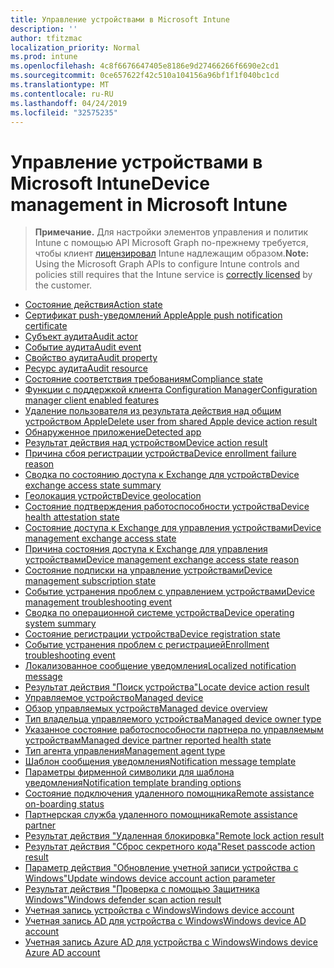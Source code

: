 ```yaml
---
title: Управление устройствами в Microsoft Intune
description: ''
author: tfitzmac
localization_priority: Normal
ms.prod: intune
ms.openlocfilehash: 4c8f6676647405e8186e9d27466266f6690e2cd1
ms.sourcegitcommit: 0ce657622f42c510a104156a96bf1f1f040bc1cd
ms.translationtype: MT
ms.contentlocale: ru-RU
ms.lasthandoff: 04/24/2019
ms.locfileid: "32575235"
---
```

# <a name="device-management-in-microsoft-intune"></a><span data-ttu-id="92b57-102">Управление устройствами в Microsoft Intune</span><span class="sxs-lookup"><span data-stu-id="92b57-102">Device management in Microsoft Intune</span></span>

> <span data-ttu-id="92b57-103">**Примечание.** Для настройки элементов управления и политик Intune с помощью API Microsoft Graph по-прежнему требуется, чтобы клиент [лицензировал](https://www.microsoft.com/en-us/cloud-platform/microsoft-intune-pricing) Intune надлежащим образом.</span><span class="sxs-lookup"><span data-stu-id="92b57-103">**Note:** Using the Microsoft Graph APIs to configure Intune controls and policies still requires that the Intune service is [correctly licensed](https://www.microsoft.com/en-us/cloud-platform/microsoft-intune-pricing) by the customer.</span></span>

- [<span data-ttu-id="92b57-104">Состояние действия</span><span class="sxs-lookup"><span data-stu-id="92b57-104">Action state</span></span>](intune-devices-actionstate.md)
- [<span data-ttu-id="92b57-105">Сертификат push-уведомлений Apple</span><span class="sxs-lookup"><span data-stu-id="92b57-105">Apple push notification certificate</span></span>](intune-devices-applepushnotificationcertificate.md)
- [<span data-ttu-id="92b57-106">Субъект аудита</span><span class="sxs-lookup"><span data-stu-id="92b57-106">Audit actor</span></span>](intune-auditing-auditactor.md)
- [<span data-ttu-id="92b57-107">Событие аудита</span><span class="sxs-lookup"><span data-stu-id="92b57-107">Audit event</span></span>](intune-auditing-auditevent.md)
- [<span data-ttu-id="92b57-108">Свойство аудита</span><span class="sxs-lookup"><span data-stu-id="92b57-108">Audit property</span></span>](intune-auditing-auditproperty.md)
- [<span data-ttu-id="92b57-109">Ресурс аудита</span><span class="sxs-lookup"><span data-stu-id="92b57-109">Audit resource</span></span>](intune-auditing-auditresource.md)
- [<span data-ttu-id="92b57-110">Состояние соответствия требованиям</span><span class="sxs-lookup"><span data-stu-id="92b57-110">Compliance state</span></span>](intune-devices-compliancestate.md)
- [<span data-ttu-id="92b57-111">Функции с поддержкой клиента Configuration Manager</span><span class="sxs-lookup"><span data-stu-id="92b57-111">Configuration manager client enabled features</span></span>](intune-devices-configurationmanagerclientenabledfeatures.md)
- [<span data-ttu-id="92b57-112">Удаление пользователя из результата действия над общим устройством Apple</span><span class="sxs-lookup"><span data-stu-id="92b57-112">Delete user from shared Apple device action result</span></span>](intune-devices-deleteuserfromsharedappledeviceactionresult.md)
- [<span data-ttu-id="92b57-113">Обнаруженное приложение</span><span class="sxs-lookup"><span data-stu-id="92b57-113">Detected app</span></span>](intune-devices-detectedapp.md)
- [<span data-ttu-id="92b57-114">Результат действия над устройством</span><span class="sxs-lookup"><span data-stu-id="92b57-114">Device action result</span></span>](intune-devices-deviceactionresult.md)
- [<span data-ttu-id="92b57-115">Причина сбоя регистрации устройства</span><span class="sxs-lookup"><span data-stu-id="92b57-115">Device enrollment failure reason</span></span>](intune-troubleshooting-deviceenrollmentfailurereason.md)
- [<span data-ttu-id="92b57-116">Сводка по состоянию доступа к Exchange для устройств</span><span class="sxs-lookup"><span data-stu-id="92b57-116">Device exchange access state summary</span></span>](intune-devices-deviceexchangeaccessstatesummary.md)
- [<span data-ttu-id="92b57-117">Геолокация устройств</span><span class="sxs-lookup"><span data-stu-id="92b57-117">Device geolocation</span></span>](intune-devices-devicegeolocation.md)
- [<span data-ttu-id="92b57-118">Состояние подтверждения работоспособности устройства</span><span class="sxs-lookup"><span data-stu-id="92b57-118">Device health attestation state</span></span>](intune-devices-devicehealthattestationstate.md)
- [<span data-ttu-id="92b57-119">Состояние доступа к Exchange для управления устройствами</span><span class="sxs-lookup"><span data-stu-id="92b57-119">Device management exchange access state</span></span>](intune-devices-devicemanagementexchangeaccessstate.md)
- [<span data-ttu-id="92b57-120">Причина состояния доступа к Exchange для управления устройствами</span><span class="sxs-lookup"><span data-stu-id="92b57-120">Device management exchange access state reason</span></span>](intune-devices-devicemanagementexchangeaccessstatereason.md)
- [<span data-ttu-id="92b57-121">Состояние подписки на управление устройствами</span><span class="sxs-lookup"><span data-stu-id="92b57-121">Device management subscription state</span></span>](intune-devices-devicemanagementsubscriptionstate.md)
- [<span data-ttu-id="92b57-122">Событие устранения проблем с управлением устройствами</span><span class="sxs-lookup"><span data-stu-id="92b57-122">Device management troubleshooting event</span></span>](intune-troubleshooting-devicemanagementtroubleshootingevent.md)
- [<span data-ttu-id="92b57-123">Сводка по операционной системе устройства</span><span class="sxs-lookup"><span data-stu-id="92b57-123">Device operating system summary</span></span>](intune-devices-deviceoperatingsystemsummary.md)
- [<span data-ttu-id="92b57-124">Состояние регистрации устройства</span><span class="sxs-lookup"><span data-stu-id="92b57-124">Device registration state</span></span>](intune-devices-deviceregistrationstate.md)
- [<span data-ttu-id="92b57-125">Событие устранения проблем с регистрацией</span><span class="sxs-lookup"><span data-stu-id="92b57-125">Enrollment troubleshooting event</span></span>](intune-troubleshooting-enrollmenttroubleshootingevent.md)
- [<span data-ttu-id="92b57-126">Локализованное сообщение уведомления</span><span class="sxs-lookup"><span data-stu-id="92b57-126">Localized notification message</span></span>](intune-notification-localizednotificationmessage.md)
- [<span data-ttu-id="92b57-127">Результат действия "Поиск устройства"</span><span class="sxs-lookup"><span data-stu-id="92b57-127">Locate device action result</span></span>](intune-devices-locatedeviceactionresult.md)
- [<span data-ttu-id="92b57-128">Управляемое устройство</span><span class="sxs-lookup"><span data-stu-id="92b57-128">Managed device</span></span>](intune-devices-manageddevice.md)
- [<span data-ttu-id="92b57-129">Обзор управляемых устройств</span><span class="sxs-lookup"><span data-stu-id="92b57-129">Managed device overview</span></span>](intune-devices-manageddeviceoverview.md)
- [<span data-ttu-id="92b57-130">Тип владельца управляемого устройства</span><span class="sxs-lookup"><span data-stu-id="92b57-130">Managed device owner type</span></span>](intune-devices-manageddeviceownertype.md)
- [<span data-ttu-id="92b57-131">Указанное состояние работоспособности партнера по управляемым устройствам</span><span class="sxs-lookup"><span data-stu-id="92b57-131">Managed device partner reported health state</span></span>](intune-devices-manageddevicepartnerreportedhealthstate.md)
- [<span data-ttu-id="92b57-132">Тип агента управления</span><span class="sxs-lookup"><span data-stu-id="92b57-132">Management agent type</span></span>](intune-devices-managementagenttype.md)
- [<span data-ttu-id="92b57-133">Шаблон сообщения уведомления</span><span class="sxs-lookup"><span data-stu-id="92b57-133">Notification message template</span></span>](intune-notification-notificationmessagetemplate.md)
- [<span data-ttu-id="92b57-134">Параметры фирменной символики для шаблона уведомления</span><span class="sxs-lookup"><span data-stu-id="92b57-134">Notification template branding options</span></span>](intune-notification-notificationtemplatebrandingoptions.md)
- [<span data-ttu-id="92b57-135">Состояние подключения удаленного помощника</span><span class="sxs-lookup"><span data-stu-id="92b57-135">Remote assistance on-boarding status</span></span>](intune-remoteassistance-remoteassistanceonboardingstatus.md)
- [<span data-ttu-id="92b57-136">Партнерская служба удаленного помощника</span><span class="sxs-lookup"><span data-stu-id="92b57-136">Remote assistance partner</span></span>](intune-remoteassistance-remoteassistancepartner.md)
- [<span data-ttu-id="92b57-137">Результат действия "Удаленная блокировка"</span><span class="sxs-lookup"><span data-stu-id="92b57-137">Remote lock action result</span></span>](intune-devices-remotelockactionresult.md)
- [<span data-ttu-id="92b57-138">Результат действия "Сброс секретного кода"</span><span class="sxs-lookup"><span data-stu-id="92b57-138">Reset passcode action result</span></span>](intune-devices-resetpasscodeactionresult.md)
- [<span data-ttu-id="92b57-139">Параметр действия "Обновление учетной записи устройства с Windows"</span><span class="sxs-lookup"><span data-stu-id="92b57-139">Update windows device account action parameter</span></span>](intune-devices-updatewindowsdeviceaccountactionparameter.md)
- [<span data-ttu-id="92b57-140">Результат действия "Проверка с помощью Защитника Windows"</span><span class="sxs-lookup"><span data-stu-id="92b57-140">Windows defender scan action result</span></span>](intune-devices-windowsdefenderscanactionresult.md)
- [<span data-ttu-id="92b57-141">Учетная запись устройства с Windows</span><span class="sxs-lookup"><span data-stu-id="92b57-141">Windows device account</span></span>](intune-devices-windowsdeviceaccount.md)
- [<span data-ttu-id="92b57-142">Учетная запись AD для устройства с Windows</span><span class="sxs-lookup"><span data-stu-id="92b57-142">Windows device AD account</span></span>](intune-devices-windowsdeviceadaccount.md)
- [<span data-ttu-id="92b57-143">Учетная запись Azure AD для устройства с Windows</span><span class="sxs-lookup"><span data-stu-id="92b57-143">Windows device Azure AD account</span></span>](intune-devices-windowsdeviceazureadaccount.md)
